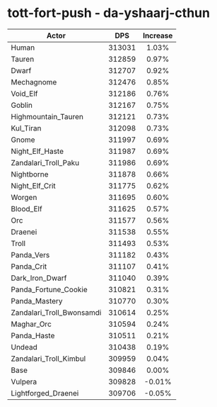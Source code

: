 # tott-fort-push - da-yshaarj-cthun
| Actor | DPS | Increase |
|---|:---:|:---:|
|Human|313031|1.03%|
|Tauren|312859|0.97%|
|Dwarf|312707|0.92%|
|Mechagnome|312476|0.85%|
|Void_Elf|312186|0.76%|
|Goblin|312167|0.75%|
|Highmountain_Tauren|312121|0.73%|
|Kul_Tiran|312098|0.73%|
|Gnome|311997|0.69%|
|Night_Elf_Haste|311987|0.69%|
|Zandalari_Troll_Paku|311986|0.69%|
|Nightborne|311878|0.66%|
|Night_Elf_Crit|311775|0.62%|
|Worgen|311695|0.60%|
|Blood_Elf|311625|0.57%|
|Orc|311577|0.56%|
|Draenei|311538|0.55%|
|Troll|311493|0.53%|
|Panda_Vers|311182|0.43%|
|Panda_Crit|311107|0.41%|
|Dark_Iron_Dwarf|311040|0.39%|
|Panda_Fortune_Cookie|310821|0.31%|
|Panda_Mastery|310770|0.30%|
|Zandalari_Troll_Bwonsamdi|310614|0.25%|
|Maghar_Orc|310594|0.24%|
|Panda_Haste|310511|0.21%|
|Undead|310438|0.19%|
|Zandalari_Troll_Kimbul|309959|0.04%|
|Base|309846|0.00%|
|Vulpera|309828|-0.01%|
|Lightforged_Draenei|309706|-0.05%|
